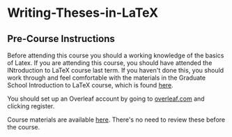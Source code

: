 # Writing-Theses-in-LaTeX

## Pre-Course Instructions

Before attending this course you should a working knowledge of the basics of Latex. If you are attending this course, you should have attended the INtroduction to LaTeX course last term. If you haven't done this, you should work through and feel comfortable with the materials in the Graduate School Introduction to LaTeX course, which is found [here](https://github.com/coolernato/Introduction-to-LaTeX).

You should set up an Overleaf account by going to [overleaf.com](https://overleaf.com) and clicking register. 

Course materials are available [here](https://github.com/coolernato/blob/ICR/Writing-Theses-in-LaTeX). There's no need to review these before the course.
